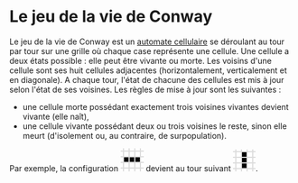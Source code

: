 # Le jeu de la vie de Conway

Le jeu de la vie de Conway est un [automate cellulaire](https://fr.wikipedia.org/wiki/Automate_cellulaire) se déroulant au tour par tour sur une grille où chaque case représente une cellule.
Une cellule a deux états possible : elle peut être vivante ou morte.
Les voisins d'une cellule sont ses huit cellules adjacentes (horizontalement, verticalement et en diagonale).
A chaque tour, l'état de chacune des cellules est mis à jour selon l'état de ses voisines.
Les règles de mise à jour sont les suivantes : 
- une cellule morte possédant exactement trois voisines vivantes devient vivante (elle naît),
- une cellule vivante possédant deux ou trois voisines le reste, sinon elle meurt (d'isolement ou, au contraire, de surpopulation). 

Par exemple, la configuration ![exemple_1](images/example1.png) devient au tour suivant ![exemple_2](images/example2.png). 


